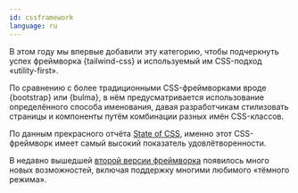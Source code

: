 ```yaml
---
id: cssframework
language: ru
---
```


В этом году мы впервые добавили эту категорию, чтобы подчеркнуть успех фреймворка {tailwind-css} и используемый им CSS-подход «utility-first».

По сравнению с более традиционными CSS-фреймворками вроде {bootstrap} или {bulma}, в нём предусматривается использование определённого способа именования, давая разработчикам стилизовать страницы и компоненты путём комбинации разных имён CSS-классов.

По данным прекрасного отчёта [State of CSS](https://2020.stateofcss.com/en-US/report/), именно этот CSS-фреймворк имеет самый высокий показатель удовлётворенности.

В недавно вышедшей [второй версии фреймворка](https://blog.tailwindcss.com/tailwindcss-v2) появилось много новых возможностей, включая поддержку многими любимого «тёмного режима».
